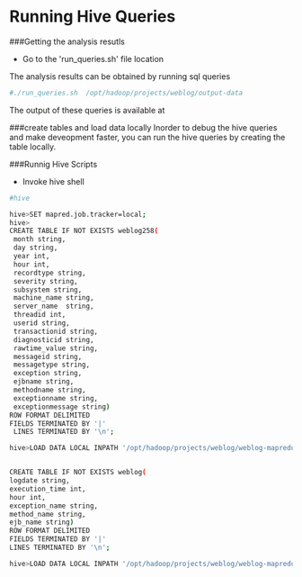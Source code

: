 Running Hive Queries
====================
###Getting the analysis resutls

* Go to the 'run_queries.sh' file location

The analysis results can be obtained by running sql queries

```bash
#./run_queries.sh  /opt/hadoop/projects/weblog/output-data

```

The output of these queries is available at


###create tables and load data locally
Inorder to debug the hive queries and make deveopment faster, you can run the hive queries by creating the table locally.


###Runnig Hive Scripts

* Invoke hive  shell

```bash
#hive
```

```bash
hive>SET mapred.job.tracker=local;
hive>
CREATE TABLE IF NOT EXISTS weblog258(       
 month string,
 day string,
 year int,
 hour int,
 recordtype string,
 severity string,
 subsystem string,
 machine_name string,
 server_name  string,
 threadid int,
 userid string,
 transactionid string,
 diagnosticid string,
 rawtime_value string,
 messageid string,
 messagetype string,
 exception string,
 ejbname string,
 methodname string,
 exceptionname string, 
 exceptionmessage string)
ROW FORMAT DELIMITED
FIELDS TERMINATED BY '|'
 LINES TERMINATED BY '\n';

hive>LOAD DATA LOCAL INPATH '/opt/hadoop/projects/weblog/weblog-mapreduce/input/' INTO TABLE weblog258;

```
```bash

CREATE TABLE IF NOT EXISTS weblog(       
logdate string,
execution_time int,
hour int,
exception_name string,
method_name string,
ejb_name string)
ROW FORMAT DELIMITED
FIELDS TERMINATED BY '|'
LINES TERMINATED BY '\n';

hive>LOAD DATA LOCAL INPATH '/opt/hadoop/projects/weblog/weblog-mapreduce/input/' INTO TABLE weblog;

```


